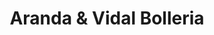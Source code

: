 ---
title: "Aranda & Vidal Bolleria"
url: /santa-coloma-de-gramenet/aranda-y-vidal-bolleria/
shop: pastelería
---